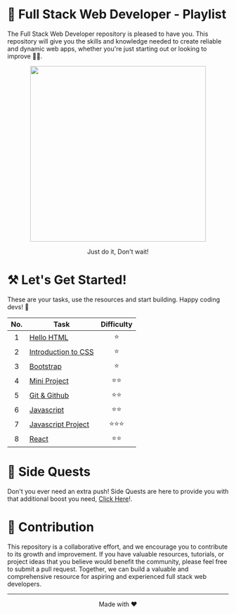 # **:star2: Full Stack Web Developer - Playlist**

The Full Stack Web Developer repository is pleased to have you. This repository will give you the skills and knowledge needed to create reliable and dynamic web apps, whether you're just starting out or looking to improve 🚀✨.

<p align="center">
    <img src="https://s0md3v.github.io/imgs/inline/just-get-started.jpg" width="400px"/>
    <p align="center">Just do it, Don't wait!</p> 
</p>

# ⚒️ **Let's Get Started!**
These are your tasks, use the resources and start building. Happy coding devs! :rocket:

| No.   |    Task               | Difficulty |
| :---: | ---                   | :---:        |
| 1     | [Hello HTML]          | ⭐         |
| 2     | [Introduction to CSS] | ⭐         |
| 3     | [Bootstrap]           | ⭐         | 
| 4     | [Mini Project]           | ⭐⭐         |
| 5     | [Git & Github]           | ⭐⭐         |
| 6     | [Javascript]           | ⭐⭐         |
| 7     | [Javascript Project]           | ⭐⭐⭐         |
| 8     | [React]           | ⭐⭐         |

# 🎁 **Side Quests**
Don't you ever need an extra push! Side Quests are here to provide you with that additional boost you need, [Click Here](./Side-Quests/)!.


# 🤝 **Contribution**

This repository is a collaborative effort, and we encourage you to contribute to its growth and improvement. If you have valuable resources, tutorials, or project ideas that you believe would benefit the community, please feel free to submit a pull request. Together, we can build a valuable and comprehensive resource for aspiring and experienced full stack web developers.

---
<p align="center">Made with ♥️</p>

<!-- links -->
[Hello HTML]:./Task1
[Introduction to CSS]:./Task2
[Bootstrap]:./Task3/ 
[Git & Github]:./Task5/ 
[Javascript]:./Task6/ 
[Javascript Project]:./Task7/ 
[Mini Project]:./Task4/
[React]:./task8/ 

